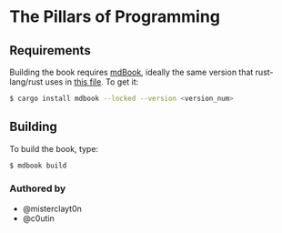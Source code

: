 # The Pillars of Programming

## Requirements

Building the book requires [mdBook], ideally the same version that
rust-lang/rust uses in [this file][rust-mdbook]. To get it:

[mdBook]: https://github.com/rust-lang/mdBook
[rust-mdbook]: https://github.com/rust-lang/rust/blob/master/src/tools/rustbook/Cargo.toml

```bash
$ cargo install mdbook --locked --version <version_num>
```

## Building

To build the book, type:

```bash
$ mdbook build
```

### Authored by

* @misterclayt0n
* @c0utin
